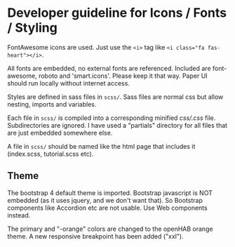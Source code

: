 # Developer guideline for Icons / Fonts / Styling

FontAwesome icons are used. Just use the `<i>` tag like `<i class="fa fas-heart"></i>`.

All fonts are embedded, no external fonts are referenced. Included are font-awesome, roboto and 'smart.icons'.
Please keep it that way. Paper UI should run locally without internet access.

Styles are defined in sass files in `scss/`.
Sass files are normal css but allow nesting, imports and variables.

Each file in `scss/` is compiled into a corresponding minified *css/.css* file. Subdirectories are ignored.
I have used a "partials" directory for all files that are just embedded somewhere else.

A file in `scss/` should be named like the html page that includes it (index.scss, tutorial.scss etc).

## Theme

The bootstrap 4 default theme is imported.
Bootstrap javascript is NOT embedded (as it uses jquery, and we don't want that).
So Bootstrap components like Accordion etc are not usable. Use Web components instead.

The primary and "-orange" colors are changed to the openHAB orange theme.
A new responsive breakpoint has been added ("xxl").
